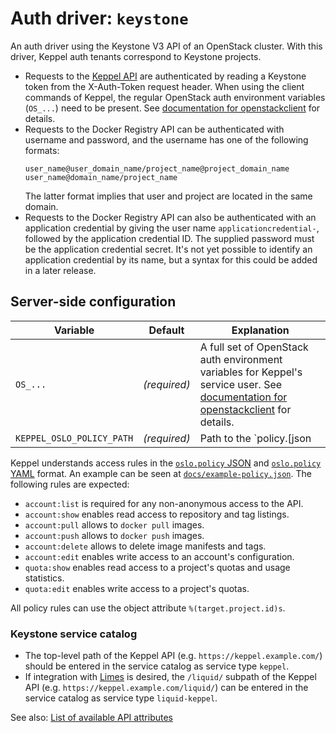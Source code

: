 <!--
SPDX-FileCopyrightText: 2025 SAP SE

SPDX-License-Identifier: Apache-2.0
-->

# Auth driver: `keystone`

An auth driver using the Keystone V3 API of an OpenStack cluster. With this driver, Keppel auth tenants correspond to
Keystone projects.

- Requests to the [Keppel API](../api-spec.md) are authenticated by reading a Keystone token from the X-Auth-Token
  request header. When using the client commands of Keppel, the regular OpenStack auth environment variables (`OS_...`)
  need to be present. See [documentation for openstackclient][os-env] for details.
- Requests to the Docker Registry API can be authenticated with username and password, and the username has one of the
  following formats:
  ```
  user_name@user_domain_name/project_name@project_domain_name
  user_name@domain_name/project_name
  ```
  The latter format implies that user and project are located in the same domain.
- Requests to the Docker Registry API can also be authenticated with an application credential by giving the user name
  `applicationcredential-`, followed by the application credential ID. The supplied password must be the application
  credential secret. It's not yet possible to identify an application credential by its name, but a syntax for this
  could be added in a later release.

## Server-side configuration

| Variable | Default | Explanation |
| -------- | ------- | ----------- |
| `OS_...` | *(required)* | A full set of OpenStack auth environment variables for Keppel's service user. See [documentation for openstackclient][os-env] for details. |
| `KEPPEL_OSLO_POLICY_PATH` | *(required)* | Path to the `policy.[json|yaml]` file for this service. |

Keppel understands access rules in the [`oslo.policy` JSON][os-pol-json] and [`oslo.policy` YAML][os-pol-yaml] format. An example can be seen at
[`docs/example-policy.json`](../example-policy.json). The following rules are expected:

- `account:list` is required for any non-anonymous access to the API.
- `account:show` enables read access to repository and tag listings.
- `account:pull` allows to `docker pull` images.
- `account:push` allows to `docker push` images.
- `account:delete` allows to delete image manifests and tags.
- `account:edit` enables write access to an account's configuration.
- `quota:show` enables read access to a project's quotas and usage statistics.
- `quota:edit` enables write access to a project's quotas.

All policy rules can use the object attribute `%(target.project.id)s`.

### Keystone service catalog

- The top-level path of the Keppel API (e.g. `https://keppel.example.com/`) should be entered in the service catalog as service type `keppel`.
- If integration with [Limes][limes] is desired, the `/liquid/` subpath of the Keppel API (e.g. `https://keppel.example.com/liquid/`) can be entered in the service catalog as service type `liquid-keppel`.

See also: [List of available API attributes](https://github.com/sapcc/go-bits/blob/53eeb20fde03c3d0a35e76cf9c9a06b63a415e6b/gopherpolicy/pkg.go#L151-L164)

[limes]: https://github.com/sapcc/limes
[os-env]: https://docs.openstack.org/python-openstackclient/latest/cli/man/openstack.html
[os-pol-json]: https://docs.openstack.org/oslo.policy/latest/admin/policy-json-file.html
[os-pol-yaml]: https://docs.openstack.org/oslo.policy/latest/admin/policy-yaml-file.html
